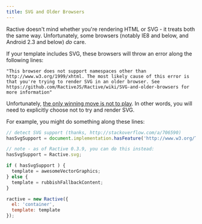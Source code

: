 ```yaml
---
title: SVG and Older Browsers
---
```

Ractive doesn't mind whether you're rendering HTML or SVG - it treats both the same way. Unfortunately, some browsers (notably IE8 and below, and Android 2.3 and below) *do* care.

If your template includes SVG, these browsers will throw an error along the following lines:

```
"This browser does not support namespaces other than http://www.w3.org/1999/xhtml. The most likely cause of this error is that you're trying to render SVG in an older browser. See https://github.com/RactiveJS/Ractive/wiki/SVG-and-older-browsers for more information"
```

Unfortunately, [the only winning move is not to play](http://xkcd.com/601/). In other words, you will need to explicitly choose not to try and render SVG.

For example, you might do something along these lines:

```js
// detect SVG support (thanks, http://stackoverflow.com/a/706590)
hasSvgSupport = document.implementation.hasFeature('http://www.w3.org/TR/SVG11/feature#BasicStructure', '1.1');

// note - as of Ractive 0.3.9, you can do this instead:
hasSvgSupport = Ractive.svg;

if ( hasSvgSupport ) {
  template = awesomeVectorGraphics;
} else {
  template = rubbishFallbackContent;
}

ractive = new Ractive({
  el: 'container',
  template: template
});
```